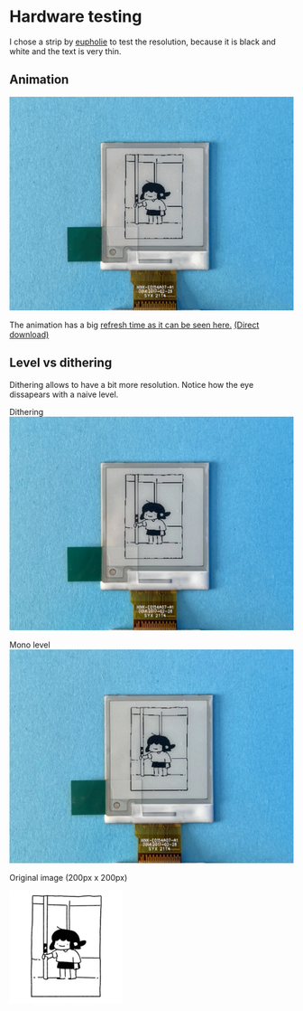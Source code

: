 # Hardware testing

I chose a strip by [eupholie](https://www.instagram.com/p/CdD4G3ZKyVs/) to test the resolution, because it is black and white and the text is very thin. 

## Animation
![animation](./img/2022-12-08_eupholie.gif)

The animation has a big 
[refresh time as it can be seen here.](./img/2022-12-08_eupholie-eink-horizontal.mp4) [(Direct download)](https://github.com/TiborUdvari/head-md-time-in-time-out/raw/main/process/img/2022-12-08_eupholie-eink-horizontal.mp4)



## Level vs dithering
Dithering allows to have a bit more resolution. Notice how the eye dissapears with a naive level.

Dithering
![Mono dithering](./img/2022-12-08_dithering.webp)

Mono level
![Level](./img/2022-12-08_level.webp)


Original image (200px x 200px)

![Image](./img/2022-12-08_eupholie1.webp)
